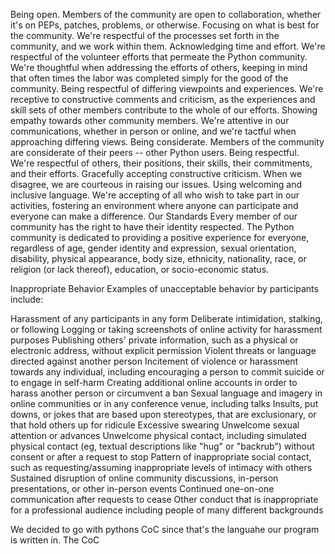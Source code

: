 Being open. Members of the community are open to collaboration, whether it's on PEPs, patches, problems, or otherwise.
Focusing on what is best for the community. We're respectful of the processes set forth in the community, and we work within them.
Acknowledging time and effort. We're respectful of the volunteer efforts that permeate the Python community. We're thoughtful when addressing the efforts of others, keeping in mind that often times the labor was completed simply for the good of the community.
Being respectful of differing viewpoints and experiences. We're receptive to constructive comments and criticism, as the experiences and skill sets of other members contribute to the whole of our efforts.
Showing empathy towards other community members. We're attentive in our communications, whether in person or online, and we're tactful when approaching differing views.
Being considerate. Members of the community are considerate of their peers -- other Python users.
Being respectful. We're respectful of others, their positions, their skills, their commitments, and their efforts.
Gracefully accepting constructive criticism. When we disagree, we are courteous in raising our issues.
Using welcoming and inclusive language. We're accepting of all who wish to take part in our activities, fostering an environment where anyone can participate and everyone can make a difference.
Our Standards
Every member of our community has the right to have their identity respected. The Python community is dedicated to providing a positive experience for everyone, regardless of age, gender identity and expression, sexual orientation, disability, physical appearance, body size, ethnicity, nationality, race, or religion (or lack thereof), education, or socio-economic status.

Inappropriate Behavior
Examples of unacceptable behavior by participants include:

Harassment of any participants in any form
Deliberate intimidation, stalking, or following
Logging or taking screenshots of online activity for harassment purposes
Publishing others' private information, such as a physical or electronic address, without explicit permission
Violent threats or language directed against another person
Incitement of violence or harassment towards any individual, including encouraging a person to commit suicide or to engage in self-harm
Creating additional online accounts in order to harass another person or circumvent a ban
Sexual language and imagery in online communities or in any conference venue, including talks
Insults, put downs, or jokes that are based upon stereotypes, that are exclusionary, or that hold others up for ridicule
Excessive swearing
Unwelcome sexual attention or advances
Unwelcome physical contact, including simulated physical contact (eg, textual descriptions like "hug" or "backrub") without consent or after a request to stop
Pattern of inappropriate social contact, such as requesting/assuming inappropriate levels of intimacy with others
Sustained disruption of online community discussions, in-person presentations, or other in-person events
Continued one-on-one communication after requests to cease
Other conduct that is inappropriate for a professional audience including people of many different backgrounds



We decided to go with pythons CoC since that's the languahe our program is written in. The CoC 